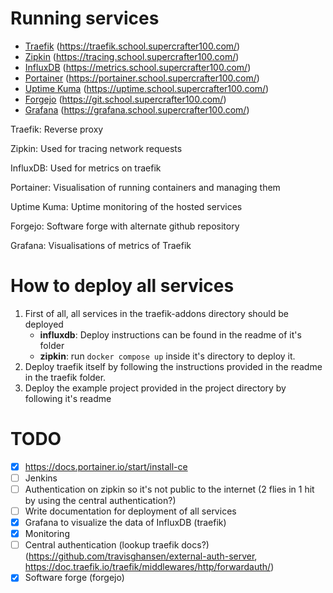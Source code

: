 # Running services

- [Traefik](https://traefik.school.supercrafter100.com/) (https://traefik.school.supercrafter100.com/)
- [Zipkin](https://tracing.school.supercrafter100.com/) (https://tracing.school.supercrafter100.com/)
- [InfluxDB](https://metrics.school.supercrafter100.com/) (https://metrics.school.supercrafter100.com/)
- [Portainer](https://portainer.school.supercrafter100.com/) (https://portainer.school.supercrafter100.com/)
- [Uptime Kuma](https://uptime.school.supercrafter100.com/) (https://uptime.school.supercrafter100.com/)
- [Forgejo](https://git.school.supercrafter100.com/) (https://git.school.supercrafter100.com/)
- [Grafana](https://grafana.school.supercrafter100.com/) (https://grafana.school.supercrafter100.com/)

Traefik: Reverse proxy

Zipkin: Used for tracing network requests

InfluxDB: Used for metrics on traefik

Portainer: Visualisation of running containers and managing them

Uptime Kuma: Uptime monitoring of the hosted services

Forgejo: Software forge with alternate github repository

Grafana: Visualisations of metrics of Traefik

# How to deploy all services

1. First of all, all services in the traefik-addons directory should be deployed
    - **influxdb**: Deploy instructions can be found in the readme of it's folder
    - **zipkin**: run `docker compose up` inside it's directory to deploy it.
2. Deploy traefik itself by following the instructions provided in the readme in the traefik folder.
3. Deploy the example project provided in the project directory by following it's readme

# TODO

- [x] https://docs.portainer.io/start/install-ce
- [ ] Jenkins
- [ ] Authentication on zipkin so it's not public to the internet (2 flies in 1 hit by using the central authentication?)
- [ ] Write documentation for deployment of all services
- [x] Grafana to visualize the data of InfluxDB (traefik)
- [x] Monitoring
- [ ] Central authentication (lookup traefik docs?) (https://github.com/travisghansen/external-auth-server, https://doc.traefik.io/traefik/middlewares/http/forwardauth/)
- [x] Software forge (forgejo)
